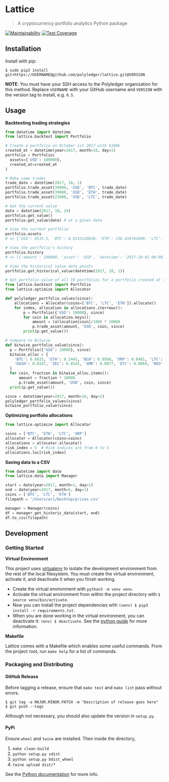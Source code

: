 # Lattice

> A cryptocurrency portfolio analytics Python package

[![Maintainability](https://api.codeclimate.com/v1/badges/ab47790d1135959e03eb/maintainability)](https://codeclimate.com/repos/59efa550adedb802cc000014/maintainability) [![Test Coverage](https://api.codeclimate.com/v1/badges/ab47790d1135959e03eb/test_coverage)](https://codeclimate.com/repos/59efa550adedb802cc000014/test_coverage)

## Installation

Install with pip:

```
$ sudo pip3 install git+https://USERNAME@github.com/polyledger/lattice.git@VERSION
```

**NOTE**: You must have your SSH access to the Polyledger organization for this method. Replace `USERNAME` with your GitHub username and `VERSION` with the version tag to install, e.g. `0.5`.

## Usage

**Backtesting trading strategies**

``` python
from datetime import datetime
from lattice.backtest import Portfolio

# Create a portfolio on October 1st 2017 with $100k
created_at = datetime(year=2017, month=10, day=1)
portfolio = Portfolio(
  assets={'USD': 100000},
  created_at=created_at
)

# Make some trades
trade_date = datetime(2017, 10, 1)
portfolio.trade_asset(39000, 'USD', 'BTC', trade_date)
portfolio.trade_asset(39000, 'USD', 'ETH', trade_date)
portfolio.trade_asset(22000, 'USD', 'LTC', trade_date)

# Get the current value
date = datetime(2017, 10, 24)
portfolio.get_value()
portfolio.get_value(date) # at a given date

# View the current portfolio
portfolio.assets
# => {'USD': 8515.5, 'BTC': 8.8335220838, 'ETH': 130.434782609, 'LTC': 423.07692307}

# View the portfolio's history
portfolio.history
# => [{'amount': 100000, 'asset': 'USD', 'datetime': '2017-10-01 00:00:00'}, {'amount': -39000, 'asset': 'USD', 'datetime': '2017-10-01 00:00:00'}, {'amount': 8.8335220838, 'asset': 'BTC', 'datetime': '2017-10-01 00:00:00'}, {'amount': -39000, 'asset': 'USD', 'datetime': '2017-10-01 00:00:00'}, {'amount': 130.434782609, 'asset': 'ETH', 'datetime': '2017-10-01'00:00:00 }, {'amount': -22000, 'asset': 'USD', 'datetime': '2017-10-01 00:00:00'}, {'amount': 423.07692307, 'asset': 'LTC', 'datetime': '2017-10-01'00:00:00 }, {'amount': -1.5, 'asset': 'BTC', 'datetime': '2017-10-24 18:57:30.665241' }, {'amount': 8515.5, 'asset': 'USD', 'datetime': '2017-10-24 18:57:30.665241' }]

# View the historical value data points
portfolio.get_historical_value(datetime(2017, 10, 1))

# Get portfolio value of all 10 portfolios for a portfolio created at the start of October
from lattice.backtest import Portfolio
from lattice.optimize import Allocator

def polyledger_portfolio_values(since):
    allocations = Allocator(coins=['BTC', 'LTC', 'ETH']).allocate()
    for index, allocation in allocations.iterrows():
        p = Portfolio({'USD': 10000}, since)
        for coin in allocation.keys():
            amount = (allocation[coin]/100) * 10000
            p.trade_asset(amount, 'USD', coin, since)
        print(p.get_value())

# Compare to Bitwise
def bitwise_portfolio_value(since):
  p = Portfolio({'USD': 10000}, since)
  bitwise_alloc = {
    'BTC': 0.6815, 'ETH': 0.1445, 'BCH': 0.0568, 'XRP': 0.0481, 'LTC': 0.0194,
    'DASH': 0.0147, 'ZEC': 0.0141, 'XMR': 0.0077, 'ETC': 0.0069, 'NEO': 0.0062
  }
  for coin, fraction in bitwise_alloc.items():
      amount = fraction * 10000
      p.trade_asset(amount, 'USD', coin, since)
  print(p.get_value())

since = datetime(year=2017, month=10, day=1)
polyledger_portfolio_values(since)
bitwise_portfolio_value(since)
```

**Optimizing portfolio allocations**

```python
from lattice.optimize import Allocator

coins = ['BTC', 'ETH', 'LTC', 'XRP']
allocator = Allocator(coins=coins)
allocations = allocator.allocate()
risk_index = 5  # Risk indices are from 0 to 5
allocations.loc[risk_index]
```

**Saving data to a CSV**

``` python
from datetime import date
from lattice.data import Manager

start = date(year=2017, month=1, day=1)
end = date(year=2017, month=6, day=1)
coins = ['BTC', 'LTC', 'ETH']
filepath = '/Users/ari/Desktop/prices.csv'

manager = Manager(coins)
df = manager.get_historic_data(start, end)
df.to_csv(filepath)
```

## Development

### Getting Started

**Virtual Environment**

This project uses [virtualenv](http://pypi.python.org/pypi/virtualenv) to isolate the development environment from the rest of the local filesystem. You must create the virtual environment, activate it, and deactivate it when you finish working.

- Create the virtual environment with `python3 -m venv venv`.
- Activate the virtual environment from within the project directory with `$ source venv/bin/activate`.
- Now you can install the project dependencies with `(venv) $ pip3 install -r requirements.txt`.
- When you are done working in the virtual environment, you can deactivate it: `(env) $ deactivate`. See the [python guide](http://docs.python-guide.org/en/latest/dev/virtualenvs/) for more information.

**Makefile**

Lattice comes with a Makefile which enables some useful commands. From the project root, run `make help` for a list of commands.

### Packaging and Distributing

#### GitHub Release

Before tagging a release, ensure that `make test` and `make lint` pass without errors.

```
$ git tag -a MAJOR.MINOR.PATCH -m "Description of release goes here"
$ git push --tags
```

Although not necessary, you should also update the version in `setup.py`.

#### PyPi

Ensure `wheel` and `twine` are installed. Then inside the directory,

1. `make clean-build`
1. `python setup.py sdist`
2. `python setup.py bdist_wheel`
3. `twine upload dist/*`

See the [Python documentation](https://packaging.python.org/tutorials/distributing-packages/) for more info.
